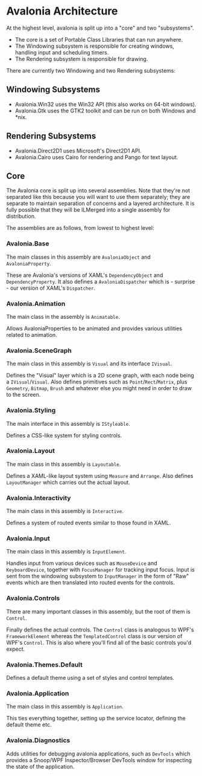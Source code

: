 # Avalonia Architecture

At the highest level, avalonia is split up into a "core" and two "subsystems".

* The core is a set of Portable Class Libraries that can run anywhere.
* The Windowing subsystem is responsible for creating windows, handling input and scheduling timers.
* The Rendering subsystem is responsible for drawing.

There are currently two Windowing and two Rendering subsystems:

## Windowing Subsystems

* Avalonia.Win32 uses the Win32 API (this also works on 64-bit windows).
* Avalonia.Gtk uses the GTK2 toolkit and can be run on both Windows and *nix.

## Rendering Subsystems

* Avalonia.Direct2D1 uses Microsoft's Direct2D1 API.
* Avalonia.Cairo uses Cairo for rendering and Pango for text layout.

## Core

The Avalonia core is split up into several assemblies. Note that they're not separated like this 
because you will want to use them separately; they are separate to maintain separation of concerns 
and a layered architecture. It is fully possible that they will be ILMerged into a single assembly 
for distribution.

The assemblies are as follows, from lowest to highest level:

### Avalonia.Base

The main classes in this assembly are `AvaloniaObject` and `AvaloniaProperty`.

These are Avalonia's versions of XAML's `DependencyObject` and `DependencyProperty`. It also 
defines a `AvaloniaDispatcher` which is - surprise - our version of XAML's `Dispatcher`.

### Avalonia.Animation

The main class in the assembly is `Animatable`.

Allows AvaloniaProperties to be animated and provides various utilities related to animation.

### Avalonia.SceneGraph

The main class in this assembly is `Visual` and its interface `IVisual`.

Defines the "Visual" layer which is a 2D scene graph, with each node being a `IVisual`/`Visual`. 
Also defines primitives such as `Point`/`Rect`/`Matrix`, plus `Geometry`, `Bitmap`, `Brush` and 
whatever else you might need in order to draw to the screen.

### Avalonia.Styling

The main interface in this assembly is `IStyleable`.

Defines a CSS-like system for styling controls.

### Avalonia.Layout

The main class in this assembly is `Layoutable`.

Defines a XAML-like layout system using `Measure` and `Arrange`. Also defines `LayoutManager` which 
carries out the actual layout.

### Avalonia.Interactivity

The main class in this assembly is `Interactive`.

Defines a system of routed events similar to those found in XAML.

### Avalonia.Input

The main class in this assembly is `InputElement`.

Handles input from various devices such as `MouseDevice` and `KeyboardDevice`, together with
`FocusManager` for tracking input focus. Input is sent from the windowing subsystem to 
`InputManager` in the form of "Raw" events which are then translated into routed events for the 
controls.

### Avalonia.Controls

There are many important classes in this assembly, but the root of them is `Control`.

Finally defines the actual controls. The `Control` class is analogous to WPF's `FrameworkElement`
whereas the `TemplatedControl` class is our version of WPF's `Control`. This is also where you'll 
find all of the basic controls you'd expect.

### Avalonia.Themes.Default

Defines a default theme using a set of styles and control templates.

### Avalonia.Application

The main class in this assembly is `Application`.

This ties everything together, setting up the service locator, defining the default theme etc.

### Avalonia.Diagnostics

Adds utilities for debugging avalonia applications, such as `DevTools` which provides a Snoop/WPF
Inspector/Browser DevTools window for inspecting the state of the application.

